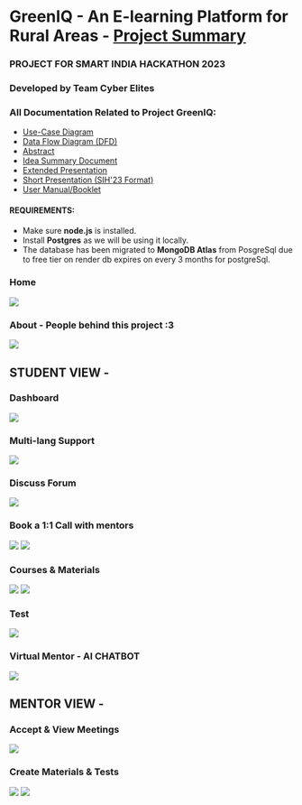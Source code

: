 # GreenIQ - An E-learning Platform for Rural Areas - [Project Summary ](https://www.youtube.com/watch?v=9pKMHoUljrI)

### PROJECT FOR SMART INDIA HACKATHON 2023

### Developed by Team Cyber Elites

### All Documentation Related to Project GreenIQ:

- [Use-Case Diagram](https://drive.google.com/file/d/11qCXCMgyq33itaPXaRwQx7hqOhkgTZ2y/view?usp=sharing)
- [Data Flow Diagram (DFD)](https://drive.google.com/file/d/1ZbHHs-9YZClF7W5be4G5Db9tabNy_aEE/view?usp=sharing)
- [Abstract](https://drive.google.com/file/d/1Sp-soAIwcrm0t3FwzlQ3YxjUCQiIRz9c/view?usp=sharing)
- [Idea Summary Document](https://drive.google.com/file/d/1le1LZ2IDNic68kk3IwkgK9hCJqGZkMSp/view?usp=sharing)
- [Extended Presentation](https://drive.google.com/file/d/1xNwzGtiieqZwzYC5U4W0HB58LIma95Yh/view?usp=sharing)
- [Short Presentation (SIH'23 Format)](https://drive.google.com/file/d/1cwVDkRmixy_FCWVtnHVEghMNNnBtruZz/view?usp=drive_link)
- [User Manual/Booklet](https://drive.google.com/file/d/1fvZosK-_YNBq-w5U0tY9OKI5UwF2h0t1/view?usp=sharing)

#### REQUIREMENTS:

- Make sure **node.js** is installed.
- Install **Postgres** as we will be using it locally.
- The database has been migrated to **MongoDB Atlas** from PosgreSql due to free tier on render db expires on every 3 months for postgreSql.

### Home

![](https://raw.githubusercontent.com/ankush109/GreenIQ-ORIGIN_SIH-2023/main/frontend/assets/l.png)

### About - People behind this project :3

![](https://github.com/ankush109/GreenIQ-ORIGIN_SIH-2023/blob/main/frontend/assets/about.png?raw=true)

## STUDENT VIEW -

### Dashboard

![](https://raw.githubusercontent.com/ankush109/GreenIQ-ORIGIN_SIH-2023/main/frontend/assets/dashboard.png)

### Multi-lang Support

![](https://raw.githubusercontent.com/ankush109/GreenIQ-ORIGIN_SIH-2023/main/frontend/assets/multi_lang.png)

### Discuss Forum

![](https://raw.githubusercontent.com/ankush109/GreenIQ-ORIGIN_SIH-2023/main/frontend/assets/discuss_forum.png)

### Book a 1:1 Call with mentors

![](https://raw.githubusercontent.com/ankush109/GreenIQ-ORIGIN_SIH-2023/main/frontend/assets/booked-meeting.png)
![](https://raw.githubusercontent.com/ankush109/GreenIQ-ORIGIN_SIH-2023/main/frontend/assets/book_meeting.png)

### Courses & Materials

![](https://raw.githubusercontent.com/ankush109/GreenIQ-ORIGIN_SIH-2023/main/frontend/assets/courses.png)
![](https://raw.githubusercontent.com/ankush109/GreenIQ-ORIGIN_SIH-2023/main/frontend/assets/material.png)

### Test

![](https://raw.githubusercontent.com/ankush109/GreenIQ-ORIGIN_SIH-2023/main/frontend/assets/test.png)

### Virtual Mentor - AI CHATBOT

![](https://raw.githubusercontent.com/ankush109/GreenIQ-ORIGIN_SIH-2023/main/frontend/assets/virtual_mentor.png)

## MENTOR VIEW -

### Accept & View Meetings

![](https://raw.githubusercontent.com/ankush109/GreenIQ-ORIGIN_SIH-2023/main/frontend/assets/accept-meeting.png)

### Create Materials & Tests

![](https://raw.githubusercontent.com/ankush109/GreenIQ-ORIGIN_SIH-2023/main/frontend/assets/create-material.png)
![](https://raw.githubusercontent.com/ankush109/GreenIQ-ORIGIN_SIH-2023/main/frontend/assets/create-test.png)
